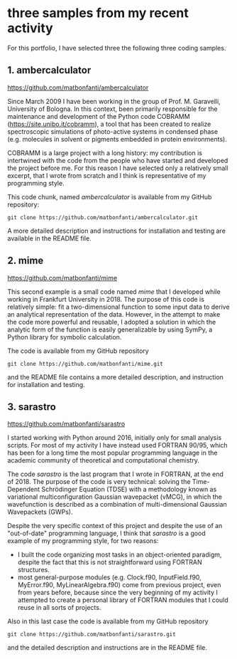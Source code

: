 # three samples from my recent activity

For this portfolio, I have selected three the following three coding samples.

## 1. ambercalculator 

https://github.com/matbonfanti/ambercalculator

Since March 2009 I have been working in the group of Prof. M. Garavelli, University
of Bologna. In this context, been primarily responsible for the maintenance and development
of the Python code COBRAMM (https://site.unibo.it/cobramm), a tool that has been created
to realize spectroscopic simulations of photo-active systems in condensed phase (e.g.
molecules in solvent or pigments embedded in protein environments).

COBRAMM is a large project with a long history: my contribution 
is intertwined with the code from the people who have started and developed
the project before me. For this reason I have selected only a relatively
small excerpt, that I wrote from scratch and I think is representative
of my programming style. 

This code chunk, named *ambercalculator* is available from my GitHub repository:

    git clone https://github.com/matbonfanti/ambercalculator.git
    
 A more detailed description and instructions for installation and 
 testing are available in the README file.
 
## 2. mime

https://github.com/matbonfanti/mime

This second example is a small code named *mime* that I developed while working
in Frankfurt University in 2018. The purpose of this code is relatively
simple: fit a two-dimensional function to some input 
data to derive an analytical representation of the data.
However, in the attempt to make the code more powerful and 
reusable, I adopted a solution in which the analytic form of the 
function is easily generalizable by using SymPy, a Python library for
symbolic calculation. 

The code is available from my GitHub repository 

    git clone https://github.com/matbonfanti/mime.git

and the README file contains a more detailed description,
and instruction for installation and testing.

## 3. sarastro

https://github.com/matbonfanti/sarastro

I started working with Python around 2016, initially only for small 
analysis scripts. For most of my activity I have instead used FORTRAN 90/95, 
which has been for a long time the most popular programming language 
in the academic community of theoretical and computational chemistry. 

The code *sarastro* is the last program that I wrote in FORTRAN, at the
end of 2018. The purpose of the code is very technical: solving
the Time-Dependent Schr&ouml;dinger Equation (TDSE) with a 
methodology known as variational multiconfiguration Gaussian wavepacket (vMCG),
in which the wavefunction is described as a combination of multi-dimensional
Gaussian Wavepackets (GWPs).

Despite the very specific context of this project and despite the use of 
an "out-of-date" programming language, I think that *sarastro* is 
a good example of my programming style, for two reasons:
* I built the code organizing most tasks in an object-oriented paradigm,
  despite the fact that this is not straightforward using FORTRAN 
  structures.
* most general-purpose modules (e.g. Clock.f90, InputField.f90, MyError.f90,
  MyLinearAlgebra.f90) come from previous project, even from years before,
  because since the very beginning of my activity I attempted to create 
  a personal library of FORTRAN modules that I could reuse in all sorts of 
  projects.

Also in this last case the code is available from my GitHub repository 

    git clone https://github.com/matbonfanti/sarastro.git

and the detailed description and instructions are in the README file.
